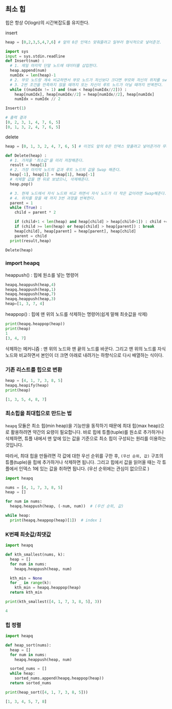 ## 최소 힙

힙은 항상 O(logn)의 시간복잡도를 유지한다.

insert

```python
heap = [0,2,3,5,4,7,6] # 앞의 0은 인덱스 맞춰줄려고 일부러 형식적으로 넣어준것.

import sys
input = sys.stdin.readline
def Insert(num) :
  # 1. 제일 마지막 단말 노드에 데이터를 삽입한다.
  heap.append(num)
  numIdx = len(heap)-1
  # 2. 부모 노드랑 계속 비교하면서 부모 노드가 자신보다 크다면 부모와 자신의 위치를 swap
  # 3. 2번 조건을 만족하지 않을 때까지 또는 자신이 루트 노드가 아닐 때까지 반복한다.
  while ((numIdx != 1) and (num < heap[numIdx//2])) :
    heap[numIdx], heap[numIdx//2] = heap[numIdx//2], heap[numIdx]
    numIdx = numIdx // 2

Insert(1)

# 출력 결과
[0, 2, 3, 1, 4, 7, 6, 5]
[0, 1, 3, 2, 4, 7, 6, 5]
```

delete

```python
heap = [0, 1, 3, 2, 4, 7, 6, 5] # 이것도 앞의 0은 인덱스 맞출려고 넣어준거라 무시.

def Delete(heap) :
  # 1. 가져올 '최소값'을 미리 저장해준다.
  result = heap[1]
  # 2. 가장 마지막 노드의 값과 루트 노드의 값을 Swap 해준다.
  heap[-1], heap[1] = heap[1], heap[-1]
  # 삭제할 값을 맨 뒤로 보냈으니, 삭제해준다.
  heap.pop()

  # 3. 현재 노드에서 자식 노드와 비교 하면서 자식 노드가 더 작은 값이라면 Swap해준다.
  # 4. 위치를 찾을 때 까지 3번 과정을 반복한다.
  parent = 1
  while (True) :
    child = parent * 2

    if (child+1 < len(heap) and heap[child] > heap[child+1]) : child += 1
    if (child >= len(heap) or heap[child] > heap[parent]) : break
    heap[child], heap[parent] = heap[parent], heap[child]
    parent = child
  print(result,heap)

Delete(heap)
```

### import heapq

heappush() : 힙에 원소를 넣는 명령어

```python
heapq.heappush(heap,4)
heapq.heappush(heap,1)
heapq.heappush(heap,7)
heapq.heappush(heap,3)
heap=[1, 3, 7, 4]
```

heappop() : 힙에 맨 위의 노드를 삭제하는 명령어(쉽게 말해 최솟값을 삭제)

```python
print(heapq.heappop(heap))
print(heap)
1
[3, 4, 7]
```

삭제하는 메커니즘 : 맨 위의 노드와 맨 끝의 노드를 바꾼다. 그리고 맨 위의 노드를 자식노드와 비교하면서 본인이 더 크면 아래로 내려가는 하향식으로 다시 배열하는 식이다.

### 기존 리스트를 힙으로 변환

```python
heap = [4, 1, 7, 3, 8, 5]
heapq.heapify(heap)
print(heap)

[1, 3, 5, 4, 8, 7]
```

### 최소힙을 최대힙으로 만드는 법

`heapq` 모듈은 최소 힙(min heap)을 기능만을 동작하기 때문에 최대 힙(max heap)으로 활용하려면 약간의 요령이 필요합니다. 바로 힙에 튜플(tuple)를 원소로 추가하거나 삭제하면, 튜플 내에서 맨 앞에 있는 값을 기준으로 최소 힙이 구성되는 원리를 이용하는 것입니다.

따라서, 최대 힙을 만들려면 각 값에 대한 우선 순위를 구한 후, `(우선 순위, 값)` 구조의 튜플(tuple)을 힙에 추가하거나 삭제하면 됩니다. 그리고 힙에서 값을 읽어올 때는 각 튜플에서 인덱스 1에 있는 값을 취하면 됩니다. (우선 순위에는 관심이 없으므로 )

```python
import heapq

nums = [4, 1, 7, 3, 8, 5]
heap = []

for num in nums:
  heapq.heappush(heap, (-num, num))  # (우선 순위, 값)

while heap:
  print(heapq.heappop(heap)[1])  # index 1
```

### K번째 최솟값/최댓값

```python
import heapq

def kth_smallest(nums, k):
  heap = []
  for num in nums:
    heapq.heappush(heap, num)

  kth_min = None
  for _ in range(k):
    kth_min = heapq.heappop(heap)
  return kth_min

print(kth_smallest([4, 1, 7, 3, 8, 5], 3))

4
```

### 힙 정렬

```python
import heapq

def heap_sort(nums):
  heap = []
  for num in nums:
    heapq.heappush(heap, num)

  sorted_nums = []
  while heap:
    sorted_nums.append(heapq.heappop(heap))
  return sorted_nums

print(heap_sort([4, 1, 7, 3, 8, 5]))

[1, 3, 4, 5, 7, 8]
```


